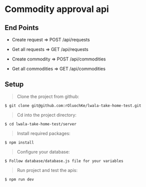 # Commodity approval api

## End Points

- Create request => POST /api/requests
- Get all requests => GET /api/requests

- Create commodity => POST /api/commodities
- Get all commodities => GET /api/commodities

## Setup

> Clone the project from github:

```
$ git clone git@github.com:rOluochKe/lwala-take-home-test.git
```

> Cd into the project directory:

```
$ cd lwala-take-home-test/server
```

> Install required packages:

```
$ npm install
```

> Configure your database:

```
$ Follow database/database.js file for your variables
```

> Run project and test the apis:

```
$ npm run dev
```
